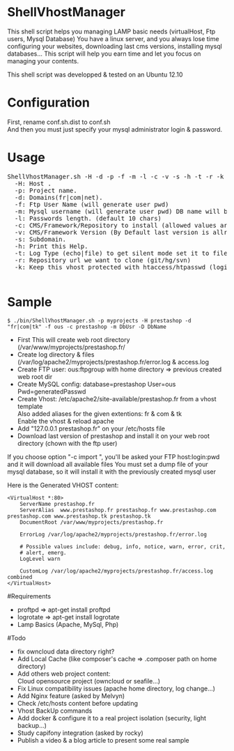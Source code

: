 ShellVhostManager
=================

This shell script helps you managing LAMP basic needs (virtualHost, Ftp users, Mysql Database)
You have a linux server, and you always lose time configuring your websites, downloading last cms versions, installing mysql databases...
This script will help you earn time and let you focus on managing your contents.

This shell script was developped & tested on an Ubuntu 12.10 

Configuration
=================

First, rename conf.sh.dist to conf.sh  
And then you must just specify your mysql administrator login & password.  


Usage
=================

<pre>ShellVhostManager.sh -H -d -p -f -m -l -c -v -s -h -t -r -k
  -H: Host .  
  -p: Project name.  
  -d: Domains(fr|com|net).  
  -f: Ftp User Name (will generate user pwd)  
  -m: Mysql username (will generate user pwd) DB name will be the host name  
  -l: Passwords length. (default 10 chars)  
  -c: CMS/Framework/Repository to install (allowed values are: wordpress, prestashop, sf2, owncloud, seafile, import, git, hg, svn)  
  -v: CMS/Framework Version (By Default last version is allready set)  
  -s: Subdomain.  
  -h: Print this Help.  
  -t: Log Type (echo|file) to get silent mode set it to file."  
  -r: Repository url we want to clone (git/hg/svn)    
  -k: Keep this vhost protected with htaccess/htpasswd (login|passwd)   
 </pre>

Sample
=================



    $ ./bin/ShellVhostManager.sh -p myprojects -H prestashop -d "fr|com|tk" -f ous -c prestashop -m DbUsr -D DbName

- First This will create web root directory (/var/www/myprojects/prestashop.fr/
- Create log directory & files (/var/log/apache2/myprojects/prestashop.fr/error.log & access.log
- Create FTP user: ous:ftpgroup with home directory => previous created web root dir
- Create MySQL config: database=prestashop User=ous Pwd=generatedPasswd
- Create Vhost: /etc/apache2/site-available/prestashop.fr from a vhost template  
Also added aliases for the given extentions: fr & com & tk  
Enable the vhost & reload apache 
- Add "127.0.0.1 prestashop.fr" on your /etc/hosts file
- Download last version of prestashop and install it on your web root directory (chown with the ftp user)

If you choose option "-c import ", you'll be asked your FTP host:login:pwd and it will download all available files
You must set a dump file of your mysql database, so it will install it with the previously created mysql user

Here is the Generated VHOST content:


    <VirtualHost *:80>
        ServerName prestashop.fr
        ServerAlias  www.prestashop.fr prestashop.fr www.prestashop.com prestashop.com www.prestashop.tk prestashop.tk
        DocumentRoot /var/www/myprojects/prestashop.fr
        
        ErrorLog /var/log/apache2/myprojects/prestashop.fr/error.log

        # Possible values include: debug, info, notice, warn, error, crit,
        # alert, emerg.
        LogLevel warn

        CustomLog /var/log/apache2/myprojects/prestashop.fr/access.log combined
    </VirtualHost>


#Requirements

- proftpd => apt-get install proftpd 
- logrotate => apt-get install logrotate
- Lamp Basics (Apache, MySql, Php)
  
#Todo
- fix owncloud data directory right?
- Add Local Cache (like composer's cache => .composer path on home directory)  
- Add others web project content:  
 Cloud opensource project (owncloud or seafile...)  
- Fix Linux compatibility issues (apache home directory, log change...)  
- Add Nginx feature (asked by Melvyn)  
- Check /etc/hosts content before updating  
- Vhost BackUp commands  
- Add docker & configure it to a real project isolation (security, light backup...)  
- Study capifony integration (asked by rocky)  
- Publish a video & a blog article to present some real sample  
